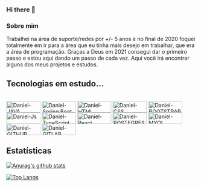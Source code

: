 ### Hi there 👋

### Sobre mim
Trabalhei na área de suporte/redes por +/- 5 anos e no final de 2020 foquei totalmente em ir para a área que eu tinha mais desejo em trabalhar, que era a área de programação. Graças a Deus em 2021 consegui dar o primeiro passo e estou aqui dando um passo de cada vez. Aqui você irá encontrar alguns dos meus projetos e estudos.

<!--
**danielfss/danielfss** is a ✨ _special_ ✨ repository because its `README.md` (this file) appears on your GitHub profile.

Here are some ideas to get you started:

- 🔭 I’m currently working on ...
- 🌱 I’m currently learning ...
- 👯 I’m looking to collaborate on ...
- 🤔 I’m looking for help with ...
- 💬 Ask me about ...
- 📫 How to reach me: ...
- 😄 Pronouns: ...
- ⚡ Fun fact: ...
-->

## Tecnologias em estudo...
<div style="display: inline_block"><br>
  <img align="center" alt="Daniel-JAVA" height="30" width="90" src="https://img.shields.io/badge/Java-ED8B00?style=for-the-badge&logo=java&logoColor=white">
  <img align="center" alt="Daniel-Spring Boot" height="30" width="90" src="https://img.shields.io/badge/Spring-6DB33F?style=for-the-badge&logo=spring&logoColor=white">
  <img align="center" alt="Daniel-HTML" height="30" width="90" src="https://img.shields.io/badge/HTML-239120?style=for-the-badge&logo=html5&logoColor=white">
  <img align="center" alt="Daniel-CSS" height="30" width="90" src="https://img.shields.io/badge/CSS3-1572B6?style=for-the-badge&logo=css3&logoColor=white">
  <img align="center" alt="Daniel-BOOTSTRAP" height="30" width="90" src="https://img.shields.io/badge/Bootstrap-563D7C?style=for-the-badge&logo=bootstrap&logoColor=white">
  <img align="center" alt="Daniel-Js" height="30" width="90" src="https://img.shields.io/badge/JavaScript-F7DF1E?style=for-the-badge&logo=javascript&logoColor=black">
  <img align="center" alt="Daniel-TypeScript" height="30" width="90" src="https://img.shields.io/badge/TypeScript-007ACC?style=for-the-badge&logo=typescript&logoColor=white">
  <img align="center" alt="Daniel-React" height="30" width="90" src="https://img.shields.io/badge/React-20232A?style=for-the-badge&logo=react&logoColor=61DAFB">
  <img align="center" alt="Daniel-POSTEGRESQL" height="30" width="90" src="https://img.shields.io/badge/PostgreSQL-316192?style=for-the-badge&logo=postgresql&logoColor=white">
  <img align="center" alt="Daniel-MYQL" height="30" width="90" src="https://img.shields.io/badge/MySQL-00000F?style=for-the-badge&logo=mysql&logoColor=white">
  <img align="center" alt="Daniel-GITHUB" height="30" width="90" src="https://img.shields.io/badge/GitHub-100000?style=for-the-badge&logo=github&logoColor=white">
  <img align="center" alt="Daniel-GITLAB" height="30" width="90" src="https://img.shields.io/badge/GitLab-330F63?style=for-the-badge&logo=gitlab&logoColor=white"><br>
</div>

## Estatísticas

[![Anurag's github stats](https://github-readme-stats.vercel.app/api?username=danielfss&show_icons=true&theme=merko)](https://github.com/danielfss/github-readme-stats)

[![Top Langs](https://github-readme-stats.vercel.app/api/top-langs/?username=danielfss&layout=compact)](https://github.com/danielfss/github-readme-stats)
